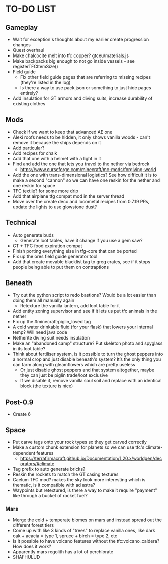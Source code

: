 # TO-DO LIST

## Gameplay
- Wait for exception's thoughts about my earlier create progression changes
- Quest overhaul
- Make chalcocite melt into tfc copper? gtceu/materials.js
- Make backpacks big enough to not go inside vessels - see registerTFCItemSize()
- Field guide
	- Fix other field guide pages that are referring to missing recipes (they're listed in the log)
	- Is there a way to use pack.json or something to just hide pages entirely?
- Add insulation for GT armors and diving suits, increase durability of existing clothes

## Mods
- Check if we want to keep that advanced AE one
- Aleki roofs needs to be hidden, it only shows vanilla woods - can't remove it because the ships depends on it
- Add particular?
- Add recipes for chalk
- Add that one with a helmet with a light in it
- Find and add the one that lets you travel to the nether via bedrock
	- https://www.curseforge.com/minecraft/mc-mods/forgiving-world
- Add the one with trans-dimensional logistics? See how difficult it is to make a second "cannon" so we can have one reskin for the nether and one reskin for space
- TFC textile? for some more drip
- Add that airplane tfg compat mod in the server thread
- Move over the create deco and locometal recipes from 0.7.19 PRs, update the lights to use glowstone dust?

## Technical
- Auto generate buds
	- Generate loot tables, have it change if you use a gem saw?
- GT + TFC food expiration compat
- Finish porting everything else in tfg-core that can be ported
- Fix up the ores field guide generator tool
- Add that create movable blacklist tag to greg crates, see if it stops people being able to put them on contraptions

## Beneath
- Try out the python script to redo bastions? Would be a lot easier than doing them all manually again
	- Retexture the vanilla lantern, add loot table for it
- Add entity zoning supervisor and see if it lets us put tfc animals in the nether
- Fix up the #minecraft:piglin_loved tag 
- A cold water drinkable fluid (for your flask) that lowers your internal temp? Will need java code
- Netherite diving suit needs insulation
- Make an "abandoned camp" structure? Put skeleton photo and spyglass in its loot table?
- Think about fertiliser system, is it possible to turn the ghost peppers into a normal crop and just disable beneath's system? It’s the only thing you can farm along with gleamflowers which are pretty useless
	- Or just disable ghost peppers and that system altogether, maybe they can just be piglin trade/loot exclusive
	- If we disable it, remove vanilla soul soil and replace with an identical block (the texture is nice)

## Post-0.9
- Create 6

## Space
- Put carve tags onto your rock types so they get carved correctly
- Make a custom chunk extension for planets so we can use tfc's climate-dependent features
	- https://terrafirmacraft.github.io/Documentation/1.20.x/worldgen/decorators/#climate
- Tag prefix to auto generate bricks?
- Reskin the rockets to match the GT casing textures
- Caelum TFC mod? makes the sky look more interesting which is thematic, is it compatible with ad astra?
- Waypoints but retextured, is there a way to make it require "payment" like through a bucket of rocket fuel?

### Mars
- Merge the cold + temperate biomes on mars and instead spread out the different forest tiers
- Come up with like 3 kinds of "trees" to replace vanilla ones, like dark oak + acacia = type 1, spruce + birch = type 2, etc
- Is it possible to have volcano features without the tfc:volcano_caldera? How does it work?
- Apparently mars regolith has a lot of perchlorate
- SHAI'HULUD
